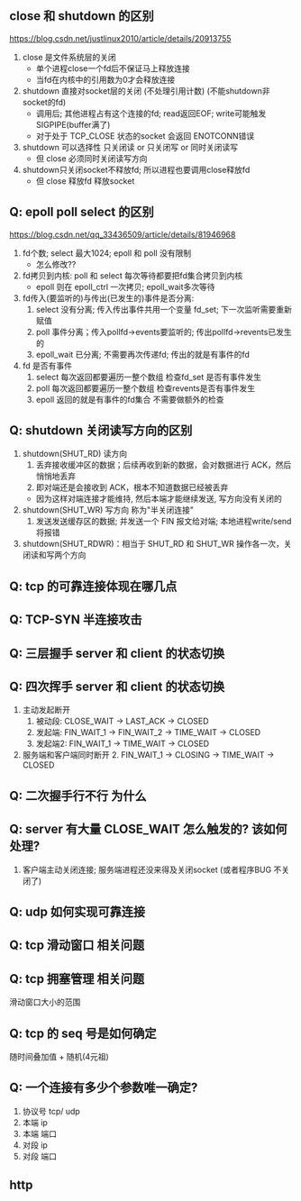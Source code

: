 ## close 和 shutdown 的区别
https://blog.csdn.net/justlinux2010/article/details/20913755
1. close 是文件系统层的关闭
    + 单个进程close一个fd后不保证马上释放连接
    + 当fd在内核中的引用数为0才会释放连接
2. shutdown 直接对socket层的关闭 (不处理引用计数) (不能shutdown非socket的fd)
    + 调用后; 其他进程占有这个连接的fd; read返回EOF; write可能触发SIGPIPE(buffer满了)
    + 对于处于 TCP_CLOSE 状态的socket 会返回 ENOTCONN错误
3. shutdown 可以选择性 只关闭读 or 只关闭写 or 同时关闭读写
    + 但 close 必须同时关闭读写方向
4. shutdown只关闭socket不释放fd; 所以进程也要调用close释放fd
    + 但 close 释放fd 释放socket

## Q: epoll poll select 的区别
https://blog.csdn.net/qq_33436509/article/details/81946968
1. fd个数; select 最大1024; epoll 和 poll 没有限制
    + 怎么修改??
2. fd拷贝到内核: poll 和 select 每次等待都要把fd集合拷贝到内核
    + epoll 则在 epoll_ctrl 一次拷贝; epoll_wait多次等待
3. fd传入(要监听的)与传出(已发生的)事件是否分离:
    1. select 没有分离; 传入传出事件共用一个变量 fd_set; 下一次监听需要重新赋值
    2. poll   事件分离；传入pollfd->events要监听的; 传出pollfd->revents已发生的
    3. epoll_wait 已分离; 不需要再次传递fd; 传出的就是有事件的fd
4. fd 是否有事件
    1. select 每次返回都要遍历一整个数组 检查fd_set 是否有事件发生
    2. poll   每次返回都要遍历一整个数组 检查revents是否有事件发生
    3. epoll  返回的就是有事件的fd集合 不需要做额外的检查

## Q: shutdown 关闭读写方向的区别
1. shutdown(SHUT_RD) 读方向
    1. 丢弃接收缓冲区的数据；后续再收到新的数据，会对数据进行 ACK，然后悄悄地丢弃
    2. 即对端还是会接收到 ACK，根本不知道数据已经被丢弃
    + 因为这样对端连接才能维持, 然后本端才能继续发送, 写方向没有关闭的
2. shutdown(SHUT_WR) 写方向 称为"半关闭连接"
    1. 发送发送缓存区的数据; 并发送一个 FIN 报文给对端; 本地进程write/send 将报错
3. shutdown(SHUT_RDWR)：相当于 SHUT_RD 和 SHUT_WR 操作各一次，关闭读和写两个方向

## Q: tcp 的可靠连接体现在哪几点

## Q: TCP-SYN 半连接攻击 

## Q: 三层握手 server 和 client 的状态切换

## Q: 四次挥手 server 和 client 的状态切换
1. 主动发起断开
    1. 被动段: CLOSE_WAIT -> LAST_ACK -> CLOSED
    2. 发起端: FIN_WAIT_1 -> FIN_WAIT_2 -> TIME_WAIT -> CLOSED
    3. 发起端2: FIN_WAIT_1 -> TIME_WAIT -> CLOSED
2. 服务端和客户端同时断开
    2. FIN_WAIT_1 -> CLOSING -> TIME_WAIT -> CLOSED

## Q: 二次握手行不行 为什么

## Q: server 有大量 CLOSE_WAIT 怎么触发的? 该如何处理?
1. 客户端主动关闭连接; 服务端进程还没来得及关闭socket (或者程序BUG 不关闭了)


## Q: udp 如何实现可靠连接

## Q: tcp 滑动窗口 相关问题

## Q: tcp 拥塞管理 相关问题
滑动窗口大小的范围

## Q: tcp 的 seq 号是如何确定
随时间叠加值 + 随机(4元祖)

## Q: 一个连接有多少个参数唯一确定?
1. 协议号 tcp/ udp
2. 本端 ip
3. 本端 端口
4. 对段 ip
5. 对段 端口

## http
